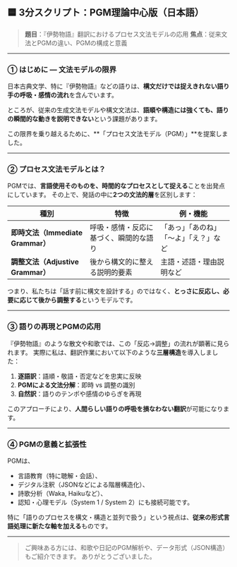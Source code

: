 ## 🟦 3分スクリプト：PGM理論中心版（日本語）

> **題目**：『伊勢物語』翻訳におけるプロセス文法モデルの応用
> **焦点**：従来文法とPGMの違い、PGMの構成と意義

---

### ① はじめに — 文法モデルの限界

日本古典文学、特に『伊勢物語』などの語りは、**構文だけでは捉えきれない語り手の呼吸・感情の流れ**を含んでいます。

ところが、従来の生成文法モデルや構文文法は、**語順や構造には強くても、語りの瞬間的な動きを説明できない**という課題があります。

この限界を乗り越えるために、\*\*「プロセス文法モデル（PGM）」\*\*を提案しました。

---

### ② プロセス文法モデルとは？

PGMでは、**言語使用そのものを、時間的なプロセスとして捉える**ことを出発点にしています。
その上で、発話の中に**2つの文法的層**を区別します：

| 種別                          | 特徴                  | 例・機能                |
| --------------------------- | ------------------- | ------------------- |
| **即時文法（Immediate Grammar）** | 呼吸・感情・反応に基づく、瞬間的な語り | 「あっ」「あのね」「〜よ」「え？」など |
| **調整文法（Adjustive Grammar）** | 後から構文的に整える説明的要素     | 主語・述語・理由説明など        |

つまり、私たちは「話す前に構文を設計する」のではなく、**とっさに反応し、必要に応じて後から調整する**というモデルです。

---

### ③ 語りの再現とPGMの応用

『伊勢物語』のような散文や和歌では、この「反応→調整」の流れが顕著に見られます。
実際に私は、翻訳作業において以下のような**三層構造**を導入しました：

1. **逐語訳**：語順・敬語・否定などを忠実に反映
2. **PGMによる文法分解**：即時 vs 調整の識別
3. **自然訳**：語りのテンポや感情のゆらぎを再現

このアプローチにより、**人間らしい語りの呼吸を損なわない翻訳**が可能になります。

---

### ④ PGMの意義と拡張性

PGMは、

* 言語教育（特に聴解・会話）、
* デジタル注釈（JSONなどによる階層構造化）、
* 詩歌分析（Waka, Haikuなど）、
* 認知・心理モデル（System 1 / System 2）にも接続可能です。

特に「語りのプロセスを構文・構造と並列で扱う」という視点は、**従来の形式言語処理に新たな軸を加える**ものです。

---

> ご興味ある方には、和歌や日記のPGM解析や、データ形式（JSON構造）もご紹介できます。
> ありがとうございました。

